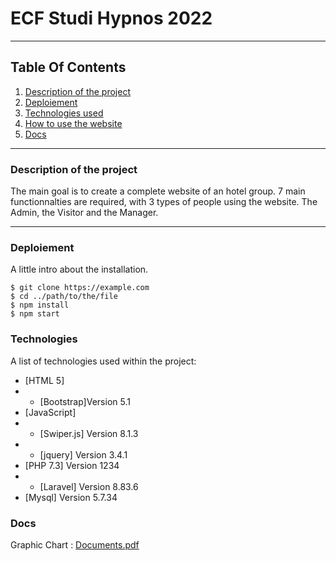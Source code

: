 # ECF Studi Hypnos 2022
***
## Table Of Contents
1. [Description of the project](#description)
2. [Deploiement](#local)
3. [Technologies used](#techno)
5. [How to use the website](#howtowebsite)
6. [Docs](#docs)
***
<a name="description"></a>
### Description of the project
The main goal is to create a complete website of an hotel group. 7 main functionnalties are required, with 3 types of people using the website. The Admin, the Visitor and the Manager. <br>
***
<a name="local"></a>
### Deploiement
A little intro about the installation.
```
$ git clone https://example.com
$ cd ../path/to/the/file
$ npm install
$ npm start
```
<a name="techno"></a>
### Technologies
A list of technologies used within the project:
* [HTML 5]
* * [Bootstrap]Version 5.1
* [JavaScript]
* * [Swiper.js] Version 8.1.3
* * [jquery] Version 3.4.1
* [PHP 7.3] Version 1234
* * [Laravel] Version 8.83.6
* [Mysql] Version 5.7.34
  <a name="docs"></a>
### Docs
Graphic Chart :
[Documents.pdf](https://github.com/)
